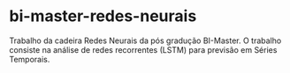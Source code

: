 # bi-master-redes-neurais
Trabalho da cadeira Redes Neurais da pós gradução BI-Master. O trabalho consiste na análise de redes recorrentes (LSTM) para previsão em Séries Temporais.

